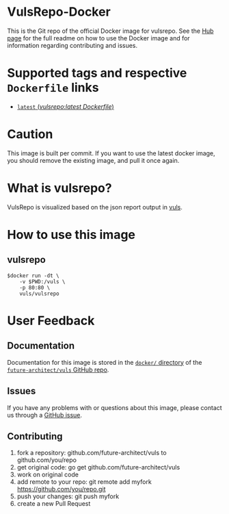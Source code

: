 # VulsRepo-Docker

This is the Git repo of the official Docker image for vulsrepo.
See the [Hub page](https://hub.docker.com/r/vuls/vulsrepo/) for the full readme on how to use the Docker image and for information regarding contributing and issues.

# Supported tags and respective `Dockerfile` links

- [`latest` (*vulsrepo:latest Dockerfile*)](https://github.com/future-architect/vuls/blob/master/setup/docker/vulsrepo/latest/Dockerfile)

# Caution

This image is built per commit.
If you want to use the latest docker image, you should remove the existing image, and pull it once again.

# What is vulsrepo?

VulsRepo is visualized based on the json report output in [vuls](https://github.com/future-architect/vuls).

# How to use this image

## vulsrepo

```console
$docker run -dt \
    -v $PWD:/vuls \
    -p 80:80 \
    vuls/vulsrepo
```

# User Feedback

## Documentation

Documentation for this image is stored in the [`docker/` directory]() of the [`future-architect/vuls` GitHub repo](https://github.com/future-architect/vuls). 

## Issues

If you have any problems with or questions about this image, please contact us through a [GitHub issue](https://github.com/future-architect/vuls/issues). 

## Contributing

1. fork a repository: github.com/future-architect/vuls to github.com/you/repo
1. get original code: go get github.com/future-architect/vuls
1. work on original code
1. add remote to your repo: git remote add myfork https://github.com/you/repo.git
1. push your changes: git push myfork
1. create a new Pull Request
